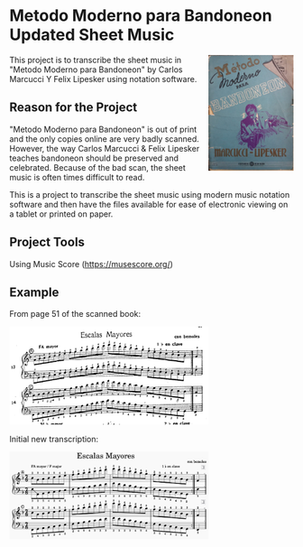 # Metodo Moderno para Bandoneon Updated Sheet Music
<img src="images/Metodo Moderno para Bandoneon.jpg" width="30%" align="right">

This project is to transcribe the sheet music in "Metodo Moderno para Bandoneon" by Carlos Marcucci Y Felix Lipesker using notation software.

## Reason for the Project
"Metodo Moderno para Bandoneon" is out of print and the only copies online are very badly scanned. However, the way Carlos Marcucci & Felix Lipesker teaches bandoneon should be preserved and celebrated. Because of the bad scan, the sheet music is often times difficult to read. 

This is a project to transcribe the sheet music using modern music notation software and then have the files available for ease of electronic viewing on a tablet or printed on paper.

## Project Tools
Using Music Score (https://musescore.org/)

## Example
From page 51 of the scanned book:

<img src="images/Example of Scanned Page.png" width="70%">

Initial new transcription:

<img src="images/Example of new transcription.png" width="70%">
